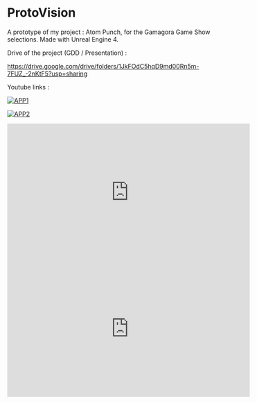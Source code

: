 # ProtoVision
A prototype of my project : Atom Punch, for the Gamagora Game Show selections.
Made with Unreal Engine 4.

Drive of the project (GDD / Presentation) :

https://drive.google.com/drive/folders/1JkFOdC5hqD9md00Rn5m-7FUZ_-2nKtF5?usp=sharing

Youtube links :

[![APP1](https://i9.ytimg.com/vi/CbzR76I7uKk/mq2.jpg?sqp=CMTH798F&rs=AOn4CLBW-NWciyxM5Ui5rusMdHPNq4qOxA)](https://youtu.be/CbzR76I7uKk)

[![APP2](https://i9.ytimg.com/vi/RfKFtl4JCto/mq2.jpg?sqp=CPDJ798F&rs=AOn4CLB1j1_QaG_8IJJB4gfCMSWeF-IGbA)](https://youtu.be/RfKFtl4JCto)

<iframe width="560" height="315" src="https://www.youtube.com/embed/CbzR76I7uKk" frameborder="0" allow="accelerometer; autoplay; encrypted-media; gyroscope; picture-in-picture" allowfullscreen></iframe>

<iframe width="560" height="315" src="https://www.youtube.com/embed/RfKFtl4JCto" frameborder="0" allow="accelerometer; autoplay; encrypted-media; gyroscope; picture-in-picture" allowfullscreen></iframe>
